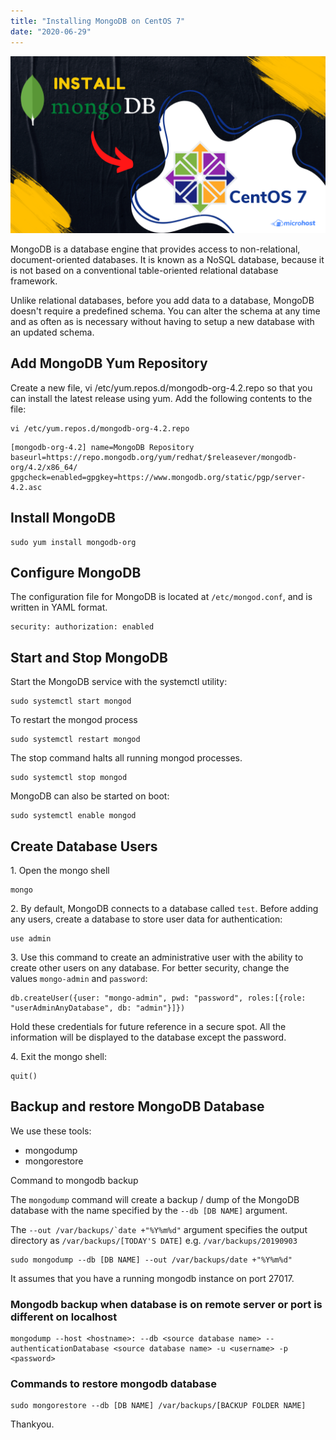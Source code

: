 ```yaml
---
title: "Installing MongoDB on CentOS 7"
date: "2020-06-29"
---
```


![](images/Installing-MongoDB-on-CentOS-7-2.png)

MongoDB is a database engine that provides access to non-relational, document-oriented databases. It is known as a NoSQL database, because it is not based on a conventional table-oriented relational database framework.

Unlike relational databases, before you add data to a database, MongoDB doesn't require a predefined schema. You can alter the schema at any time and as often as is necessary without having to setup a new database with an updated schema.

## Add MongoDB Yum Repository

Create a new file, vi /etc/yum.repos.d/mongodb-org-4.2.repo so that you can install the latest release using yum. Add the following contents to the file:

```
vi /etc/yum.repos.d/mongodb-org-4.2.repo
```

```file {title="vi /etc/yum.repos.d/mongodb-org-4.2.repo" lang="aconf"}
[mongodb-org-4.2] name=MongoDB Repository baseurl=https://repo.mongodb.org/yum/redhat/$releasever/mongodb-org/4.2/x86_64/ gpgcheck=enabled=gpgkey=https://www.mongodb.org/static/pgp/server-4.2.asc
```

## Install MongoDB

```
sudo yum install mongodb-org
```

## Configure MongoDB

The configuration file for MongoDB is located at `/etc/mongod.conf`, and is written in YAML format.

```file {title="/etc/mongod.conf" lang="aconf"}
security: authorization: enabled
```

## Start and Stop MongoDB

Start the MongoDB service with the systemctl utility:

```
sudo systemctl start mongod
```

To restart the mongod process

```
sudo systemctl restart mongod
```

The stop command halts all running mongod processes.

```
sudo systemctl stop mongod
```

MongoDB can also be started on boot:

```
sudo systemctl enable mongod
```

## Create Database Users

1\. Open the mongo shell

```
mongo
```

2\. By default, MongoDB connects to a database called `test`. Before adding any users, create a database to store user data for authentication:

```
use admin
```

3\. Use this command to create an administrative user with the ability to create other users on any database. For better security, change the values `mongo-admin` and `password`:

```
db.createUser({user: "mongo-admin", pwd: "password", roles:[{role: "userAdminAnyDatabase", db: "admin"}]})
```

Hold these credentials for future reference in a secure spot. All the information will be displayed to the database except the password.

4\. Exit the mongo shell:

```
quit()
```

## Backup and restore MongoDB Database

We use these tools:

- mongodump
- mongorestore

Command to mongodb backup

The `mongodump` command will create a backup / dump of the MongoDB database with the name specified by the `--db [DB NAME]` argument.

The ``--out /var/backups/`date +"%Y%m%d"`` argument specifies the output directory as `/var/backups/[TODAY'S DATE]` e.g. `/var/backups/20190903`

```
sudo mongodump --db [DB NAME] --out /var/backups/date +"%Y%m%d"
```

It assumes that you have a running mongodb instance on port 27017.

### Mongodb backup when database is on remote server or port is different on localhost

```
mongodump --host <hostname>: --db <source database name> --authenticationDatabase <source database name> -u <username> -p <password>
```

### Commands to restore mongodb database

```
sudo mongorestore --db [DB NAME] /var/backups/[BACKUP FOLDER NAME]
```

Thankyou.
